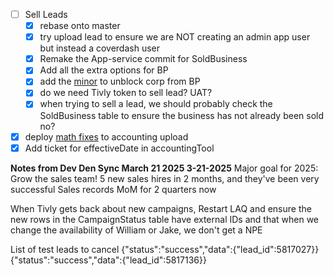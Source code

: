 - [ ] Sell Leads
	- [x] rebase onto master
	- [x] try upload lead to ensure we are NOT creating an admin app user but instead a coverdash user
	- [x] Remake the App-service commit for SoldBusiness
	- [x] Add all the extra options for BP
	- [x] add the [minor](https://linear.app/coverdash/issue/WEB-2655/support-scorps-for-bp) to unblock corp from BP
	- [x] do we need Tivly token to sell lead? UAT?
	- [x] when trying to sell a lead, we should probably check the SoldBusiness table to ensure the business has not already been sold no?
- [x] deploy [math fixes](https://linear.app/coverdash/issue/WEB-2681/fix-math-in-accountingupload) to accounting upload
- [x] Add ticket for effectiveDate in accountingTool

**Notes from Dev Den Sync March 21 2025 3-21-2025**
Major goal for 2025: Grow the sales team!
5 new sales hires in 2 months, and they've been very successful
Sales records MoM for 2 quarters now

When Tivly gets back about new campaigns,
Restart LAQ and ensure the new rows in the CampaignStatus table have external IDs
and that when we change the availability of William or Jake, we don't get a NPE


List of test leads to cancel
{"status":"success","data":{"lead_id":5817027}}
{"status":"success","data":{"lead_id":5817136}}

